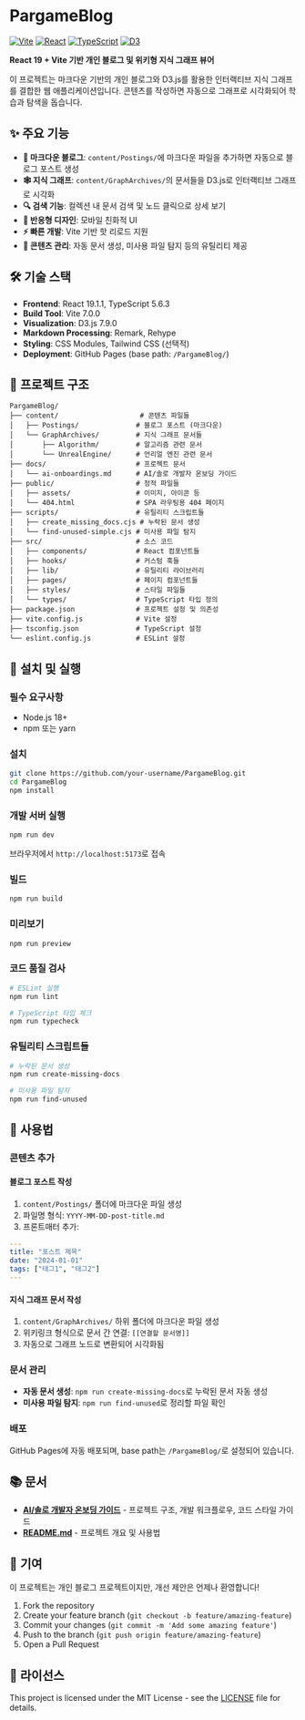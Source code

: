# PargameBlog

[![Vite](https://img.shields.io/badge/Vite-646CFF?style=flat&logo=vite&logoColor=white)](https://vitejs.dev/)
[![React](https://img.shields.io/badge/React-61DAFB?style=flat&logo=react&logoColor=black)](https://reactjs.org/)
[![TypeScript](https://img.shields.io/badge/TypeScript-3178C6?style=flat&logo=typescript&logoColor=white)](https://www.typescriptlang.org/)
[![D3](https://img.shields.io/badge/D3.js-F9A03C?style=flat&logo=d3.js&logoColor=white)](https://d3js.org/)

**React 19 + Vite 기반 개인 블로그 및 위키형 지식 그래프 뷰어**

이 프로젝트는 마크다운 기반의 개인 블로그와 D3.js를 활용한 인터랙티브 지식 그래프를 결합한 웹 애플리케이션입니다. 콘텐츠를 작성하면 자동으로 그래프로 시각화되어 학습과 탐색을 돕습니다.

## ✨ 주요 기능

- **📝 마크다운 블로그**: `content/Postings/`에 마크다운 파일을 추가하면 자동으로 블로그 포스트 생성
- **🕸️ 지식 그래프**: `content/GraphArchives/`의 문서들을 D3.js로 인터랙티브 그래프로 시각화
- **🔍 검색 기능**: 컬렉션 내 문서 검색 및 노드 클릭으로 상세 보기
- **📱 반응형 디자인**: 모바일 친화적 UI
- **⚡ 빠른 개발**: Vite 기반 핫 리로드 지원
- **🔧 콘텐츠 관리**: 자동 문서 생성, 미사용 파일 탐지 등의 유틸리티 제공

## 🛠️ 기술 스택

- **Frontend**: React 19.1.1, TypeScript 5.6.3
- **Build Tool**: Vite 7.0.0
- **Visualization**: D3.js 7.9.0
- **Markdown Processing**: Remark, Rehype
- **Styling**: CSS Modules, Tailwind CSS (선택적)
- **Deployment**: GitHub Pages (base path: `/PargameBlog/`)

## 📁 프로젝트 구조

```
PargameBlog/
├── content/                    # 콘텐츠 파일들
│   ├── Postings/              # 블로그 포스트 (마크다운)
│   └── GraphArchives/         # 지식 그래프 문서들
│       ├── Algorithm/         # 알고리즘 관련 문서
│       └── UnrealEngine/      # 언리얼 엔진 관련 문서
├── docs/                      # 프로젝트 문서
│   └── ai-onboardings.md      # AI/솔로 개발자 온보딩 가이드
├── public/                    # 정적 파일들
│   ├── assets/                # 이미지, 아이콘 등
│   └── 404.html               # SPA 라우팅용 404 페이지
├── scripts/                   # 유틸리티 스크립트들
│   ├── create_missing_docs.cjs # 누락된 문서 생성
│   └── find-unused-simple.cjs # 미사용 파일 탐지
├── src/                       # 소스 코드
│   ├── components/            # React 컴포넌트들
│   ├── hooks/                 # 커스텀 훅들
│   ├── lib/                   # 유틸리티 라이브러리
│   ├── pages/                 # 페이지 컴포넌트들
│   ├── styles/                # 스타일 파일들
│   └── types/                 # TypeScript 타입 정의
├── package.json               # 프로젝트 설정 및 의존성
├── vite.config.js             # Vite 설정
├── tsconfig.json              # TypeScript 설정
└── eslint.config.js           # ESLint 설정
```

## 🚀 설치 및 실행

### 필수 요구사항
- Node.js 18+
- npm 또는 yarn

### 설치
```bash
git clone https://github.com/your-username/PargameBlog.git
cd PargameBlog
npm install
```

### 개발 서버 실행
```bash
npm run dev
```
브라우저에서 `http://localhost:5173`로 접속

### 빌드
```bash
npm run build
```

### 미리보기
```bash
npm run preview
```

### 코드 품질 검사
```bash
# ESLint 실행
npm run lint

# TypeScript 타입 체크
npm run typecheck
```

### 유틸리티 스크립트들
```bash
# 누락된 문서 생성
npm run create-missing-docs

# 미사용 파일 탐지
npm run find-unused
```

## 📖 사용법

### 콘텐츠 추가

#### 블로그 포스트 작성
1. `content/Postings/` 폴더에 마크다운 파일 생성
2. 파일명 형식: `YYYY-MM-DD-post-title.md`
3. 프론트매터 추가:
```yaml
---
title: "포스트 제목"
date: "2024-01-01"
tags: ["태그1", "태그2"]
---
```

#### 지식 그래프 문서 작성
1. `content/GraphArchives/` 하위 폴더에 마크다운 파일 생성
2. 위키링크 형식으로 문서 간 연결: `[[연결할 문서명]]`
3. 자동으로 그래프 노드로 변환되어 시각화됨

### 문서 관리
- **자동 문서 생성**: `npm run create-missing-docs`로 누락된 문서 자동 생성
- **미사용 파일 탐지**: `npm run find-unused`로 정리할 파일 확인

### 배포
GitHub Pages에 자동 배포되며, base path는 `/PargameBlog/`로 설정되어 있습니다.

## 📚 문서

- **[AI/솔로 개발자 온보딩 가이드](docs/ai-onboardings.md)** - 프로젝트 구조, 개발 워크플로우, 코드 스타일 가이드
- **[README.md](README.md)** - 프로젝트 개요 및 사용법

## 🤝 기여

이 프로젝트는 개인 블로그 프로젝트이지만, 개선 제안은 언제나 환영합니다!

1. Fork the repository
2. Create your feature branch (`git checkout -b feature/amazing-feature`)
3. Commit your changes (`git commit -m 'Add some amazing feature'`)
4. Push to the branch (`git push origin feature/amazing-feature`)
5. Open a Pull Request

## 📄 라이선스

This project is licensed under the MIT License - see the [LICENSE](LICENSE) file for details.

